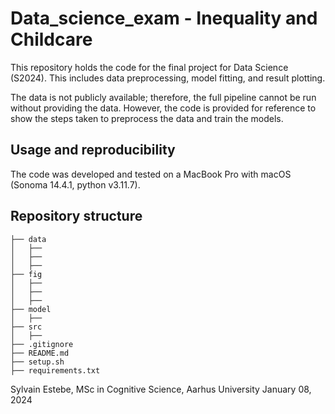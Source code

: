 # Data_science_exam - Inequality and Childcare

This repository holds the code for the final project for Data Science (S2024). This includes data preprocessing, model fitting, and result plotting.

The data is not publicly available; therefore, the full pipeline cannot be run without providing the data. However, the code is provided for reference to show the steps taken to preprocess the data and train the models.

## Usage and reproducibility

The code was developed and tested on a MacBook Pro with macOS (Sonoma 14.4.1, python v3.11.7).

## Repository structure
```
├── data 
│   ├──
│   ├──
│   ├── 
├── fig
│   ├──
│   ├──
│   ├── 
├── model
│   ├── 
├── src                                   
│   ├──
├── .gitignore
├── README.md
├── setup.sh 
├── requirements.txt
```

Sylvain Estebe, MSc in Cognitive Science, Aarhus University
January 08, 2024


